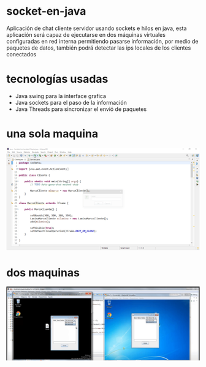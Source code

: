 # socket-en-java
Aplicación de chat cliente servidor usando sockets e hilos en java, esta aplicación será capaz de ejecutarse en 
dos máquinas virtuales configuradas en red interna permitiendo pasarse información, por medio de paquetes de datos, 
también podrá detectar las ips locales de los clientes conectados 
# tecnologías usadas 
* Java swing para la interface grafica
* Java sockets para el paso de la información 
* Java Threads para sincronizar el envió de paquetes 

# una sola maquina 
![alt text](https://github.com/CarlosDev88/socket-en-java/blob/main/capturas_pantalla/una_maquina.gif)

# dos maquinas
![alt text](https://github.com/CarlosDev88/socket-en-java/blob/main/capturas_pantalla/multiple_maquinas.gif)
 

